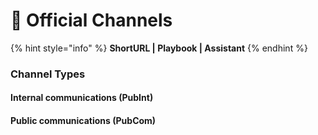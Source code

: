 # 🚧 Official Channels

{% hint style="info" %}
**ShortURL | Playbook | Assistant**
{% endhint %}

### Channel Types

#### Internal communications (PubInt)



#### Public communications (PubCom)






